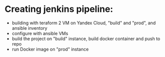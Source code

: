 # Creating jenkins pipeline:
- building with teraform 2 VM on Yandex Cloud, "build" and "prod", and ansible inventory
- configure with ansible VMs
- build the project on "build" instance, build docker container and push to repo
- run Docker image on "prod" instance
